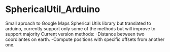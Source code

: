 # SphericalUtil_Arduino
Small aproach to Google Maps Spherical Utils library but translated to arduino, currently support only some of the methods but will improve to support majority
Current version methods:
-Distance between two coordiantes on earth.
-Compute positions with specific offsets from another one.
